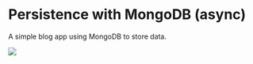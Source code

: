 # Persistence with MongoDB (async)

A simple blog app using MongoDB to store data.

![](https://cdn.hyperdev.com/65100072-2918-465c-962a-65ccb765b6de%2FblogPostGIF.gif)
